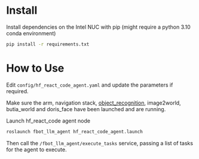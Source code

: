 # Install

Install dependencies on the Intel NUC with pip (might require a python 3.10 conda environment)

```sh
pip install -r requirements.txt
```

# How to Use

Edit `config/hf_react_code_agent.yaml` and update the parameters if required.

Make sure the arm, navigation stack, [object_recognition](https://github.com/butia-bots/butia_vision/blob/feature/vlm-recognition/butia_recognition/scripts/butia_recognition/paligemma_recognition/paligemma_recognition.py), image2world, butia_world and doris_face have been launched and are running.

Launch hf_react_code agent node

```sh
roslaunch fbot_llm_agent hf_react_code_agent.launch
```

Then call the `/fbot_llm_agent/execute_tasks` service, passing a list of tasks for the agent to execute.